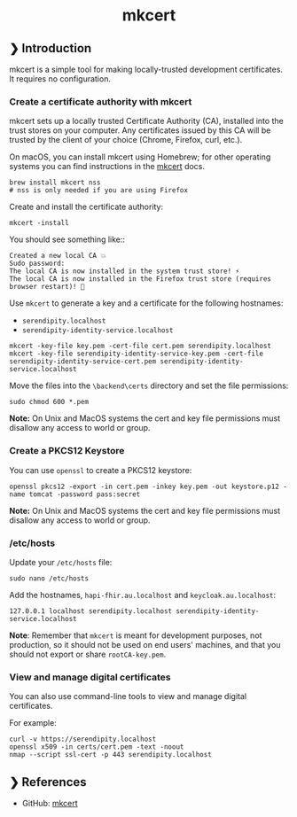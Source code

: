 <h1 align="center">mkcert</h1>

## ❯ Introduction

mkcert is a simple tool for making locally-trusted development certificates. It requires no configuration.

### Create a certificate authority with mkcert

mkcert sets up a locally trusted Certificate Authority (CA), installed into the trust stores on your computer. 
Any certificates issued by this CA will be trusted by the client of your choice (Chrome, Firefox, curl, etc.).

On macOS, you can install mkcert using Homebrew; for other operating systems you can find instructions in the 
[mkcert](https://github.com/FiloSottile/mkcert) docs.

```
brew install mkcert nss
# nss is only needed if you are using Firefox
```

Create and install the certificate authority:

```
mkcert -install
```

You should see something like::

```
Created a new local CA 💥
Sudo password:
The local CA is now installed in the system trust store! ⚡️
The local CA is now installed in the Firefox trust store (requires browser restart)! 🦊
```

Use `mkcert` to generate a key and a certificate for the following hostnames:
- `serendipity.localhost`
- `serendipity-identity-service.localhost`

```
mkcert -key-file key.pem -cert-file cert.pem serendipity.localhost
mkcert -key-file serendipity-identity-service-key.pem -cert-file serendipity-identity-service-cert.pem serendipity-identity-service.localhost
```

Move the files into the `\backend\certs` directory and set the file permissions:

```
sudo chmod 600 *.pem
```

**Note:** On Unix and MacOS systems the cert and key file permissions must disallow any access to world or group.

### Create a PKCS12 Keystore

You can use `openssl` to create a PKCS12 keystore:

```
openssl pkcs12 -export -in cert.pem -inkey key.pem -out keystore.p12 -name tomcat -password pass:secret
```

**Note:** On Unix and MacOS systems the cert and key file permissions must disallow any access to world or group.

### /etc/hosts

Update your `/etc/hosts` file:

```
sudo nano /etc/hosts
```

Add the hostnames, `hapi-fhir.au.localhost` and `keycloak.au.localhost`:

```
127.0.0.1 localhost serendipity.localhost serendipity-identity-service.localhost
```

**Note**: Remember that `mkcert` is meant for development purposes, not production, so it should not be used on end 
users' machines, and that you should not export or share `rootCA-key.pem`.

### View and manage digital certificates

You can also use command-line tools to view and manage digital certificates.

For example:

```
curl -v https://serendipity.localhost
openssl x509 -in certs/cert.pem -text -noout
nmap --script ssl-cert -p 443 serendipity.localhost
```

## ❯ References

* GitHub: [mkcert](https://github.com/FiloSottile/mkcert)
